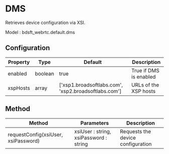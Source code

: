 # DMS

Retrieves device configuration via XSI.

Model : bdsft_webrtc.default.dms

## Configuration
<a name="configuration"></a>

Property                 |Type     |Default                                                              |Description
-------------------------|---------|---------------------------------------------------------------------|------------------------------------------------------------
enabled                  |boolean  |true                                                                 |True if DMS is enabled
xspHosts        		|array  |['xsp1.broadsoftlabs.com', 'xsp2.broadsoftlabs.com']                    |URLs of the XSP hosts


## Method
<a name="method"></a>

Method   |Parameters  |Description
---------|------------|-----------------------------
requestConfig(xsiUser, xsiPassword)  | xsiUser : string, xsiPassword : string            |Requests the device configuration
